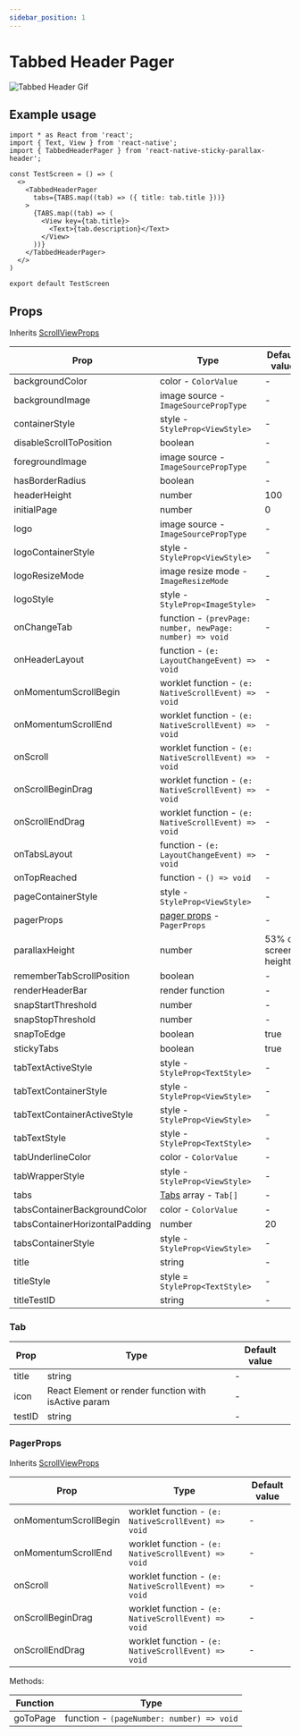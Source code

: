 ```yaml
---
sidebar_position: 1
---
```


# Tabbed Header Pager

![Tabbed Header Gif](@site/static/img/assets/readme_Tabbed.gif)

## Example usage

```tsx
import * as React from 'react';
import { Text, View } from 'react-native';
import { TabbedHeaderPager } from 'react-native-sticky-parallax-header';

const TestScreen = () => (
  <>
    <TabbedHeaderPager
      tabs={TABS.map((tab) => ({ title: tab.title }))}
    >
      {TABS.map((tab) => (
        <View key={tab.title}>
          <Text>{tab.description}</Text>
        </View>
      ))}
    </TabbedHeaderPager>
  </>
)

export default TestScreen
```

## Props

Inherits [ScrollViewProps](https://reactnative.dev/docs/next/scrollview#props)

| Prop | Type | Default value |
| - | - | - |
| backgroundColor | color - `ColorValue` | - |
| backgroundImage | image source - `ImageSourcePropType` | - |
| containerStyle | style - `StyleProp<ViewStyle>` | - |
| disableScrollToPosition | boolean | - |
| foregroundImage | image source - `ImageSourcePropType` | - |
| hasBorderRadius | boolean | - |
| headerHeight | number | 100 |
| initialPage | number | 0 |
| logo | image source - `ImageSourcePropType` | - |
| logoContainerStyle | style - `StyleProp<ViewStyle>` | - |
| logoResizeMode | image resize mode - `ImageResizeMode` | - |
| logoStyle | style - `StyleProp<ImageStyle>` | - |
| onChangeTab | function - `(prevPage: number, newPage: number) => void` | - |
| onHeaderLayout | function - `(e: LayoutChangeEvent) => void` | - |
| onMomentumScrollBegin | worklet function - `(e: NativeScrollEvent) => void` | - |
| onMomentumScrollEnd | worklet function - `(e: NativeScrollEvent) => void` | - |
| onScroll | worklet function - `(e: NativeScrollEvent) => void` | - |
| onScrollBeginDrag | worklet function - `(e: NativeScrollEvent) => void` | - |
| onScrollEndDrag | worklet function - `(e: NativeScrollEvent) => void` | - |
| onTabsLayout | function - `(e: LayoutChangeEvent) => void` | - |
| onTopReached | function - `() => void` | - |
| pageContainerStyle | style - `StyleProp<ViewStyle>` | - |
| pagerProps | [pager props](#pagerprops) - `PagerProps` | - |
| parallaxHeight | number | 53% of screen's height |
| rememberTabScrollPosition | boolean | - |
| renderHeaderBar | render function | - |
| snapStartThreshold | number | - |
| snapStopThreshold | number | - |
| snapToEdge | boolean | true |
| stickyTabs | boolean | true |
| tabTextActiveStyle | style - `StyleProp<TextStyle>` | - |
| tabTextContainerStyle | style - `StyleProp<ViewStyle>` | - |
| tabTextContainerActiveStyle | style - `StyleProp<ViewStyle>` | - |
| tabTextStyle | style - `StyleProp<TextStyle>` | - |
| tabUnderlineColor | color - `ColorValue` | - |
| tabWrapperStyle | style - `StyleProp<ViewStyle>` | - |
| tabs | [Tabs](#tab) array - `Tab[]` | - |
| tabsContainerBackgroundColor | color - `ColorValue` | - |
| tabsContainerHorizontalPadding | number | 20 |
| tabsContainerStyle | style - `StyleProp<ViewStyle>` | - |
| title | string | - |
| titleStyle | style = `StyleProp<TextStyle>` | - |
| titleTestID | string | - |

### Tab

| Prop | Type | Default value |
| - | - | - |
| title | string | - |
| icon | React Element or render function with isActive param | - |
| testID | string | - |

### PagerProps

Inherits [ScrollViewProps](https://reactnative.dev/docs/next/scrollview#props)

| Prop | Type | Default value |
| - | - | - |
| onMomentumScrollBegin | worklet function - `(e: NativeScrollEvent) => void` | - |
| onMomentumScrollEnd | worklet function - `(e: NativeScrollEvent) => void` | - |
| onScroll | worklet function - `(e: NativeScrollEvent) => void` | - |
| onScrollBeginDrag | worklet function - `(e: NativeScrollEvent) => void` | - |
| onScrollEndDrag | worklet function - `(e: NativeScrollEvent) => void` | - |

Methods:

| Function | Type |
| - | - |
| goToPage | function - `(pageNumber: number) => void` |
